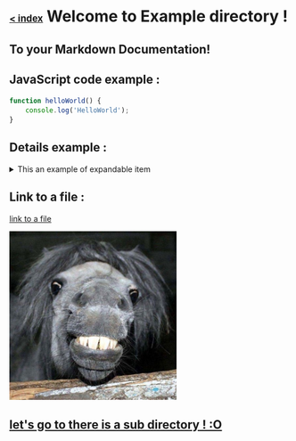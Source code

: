 # <span style='font-size: .6em'>[< index](../index.md)</span> Welcome to Example directory !

## To your Markdown Documentation!

## JavaScript code example :
```javascript
function helloWorld() {
    console.log('HelloWorld');
}
```

## Details example :

<details>
<summary>This an example of expandable item</summary>

#### ... details ...

</details>

## Link to a file :

[link to a file](./resourceTxt.txt)

<img src="./resourcePicture.png" alt="picture example" width="300"/>

## [let's go to there is a sub directory ! :O](example_subdirectory/index.md)
